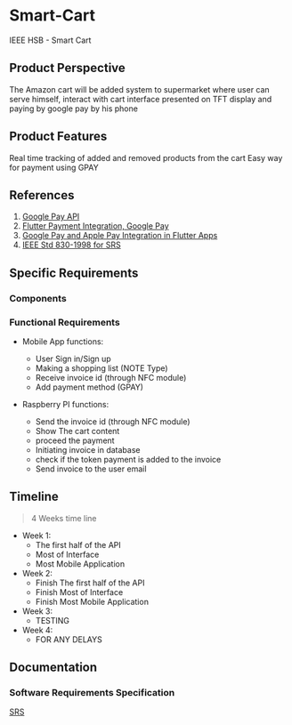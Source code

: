 # Smart-Cart
IEEE HSB - Smart Cart

##  Product Perspective
The Amazon cart will be added system to supermarket where user can serve himself, interact with cart interface presented on 
TFT display and paying by google pay by his phone

## Product Features
Real time tracking of added and removed products from the cart
Easy way for payment using GPAY

## References
1. [Google Pay API](https://developers.google.com/pay/api/android/guides/test-and-deploy/integration-checklist)
2. [Flutter Payment Integration, Google Pay](https://dhruvnakum.xyz/flutter-payment-integration-google-pay)
3. [Google Pay and Apple Pay Integration in Flutter Apps](https://medium.com/vijay-r/google-pay-and-apple-pay-integration-in-flutter-apps-payments-in-flutter-app-mobile-payments-9fcfe6b4c7da)
4. [IEEE Std 830-1998 for SRS](http://www.math.uaa.alaska.edu/~afkjm/cs401/IEEE830.pdf)

## Specific Requirements 
### Components


### Functional Requirements

- Mobile App functions:
  - User Sign in/Sign up
  - Making a shopping list (NOTE Type)
  - Receive invoice id (through NFC module)
  - Add payment method (GPAY)
    
- Raspberry PI functions:
  - Send the invoice id (through NFC module)
  - Show The cart content
  - proceed the payment 
  - Initiating invoice in database 
  - check if the token payment is added to the invoice 
  - Send invoice to the user email


## Timeline

> 4 Weeks time line
- Week 1:
  - The first half of the API 
  - Most of Interface  
  - Most Mobile Application
- Week 2:
  - Finish The first half of the API 
  - Finish Most of Interface 
  - Finish Most Mobile Application
- Week 3:
  - TESTING
- Week 4:
  - FOR ANY DELAYS



## Documentation
### Software Requirements Specification

[SRS](https://www.canva.com/design/DAF8CRP1bgE/U058Kk-7zvLUVRiLpafPwg/view?utm_content=DAF8CRP1bgE&utm_campaign=designshare&utm_medium=link&utm_source=editor "title")
